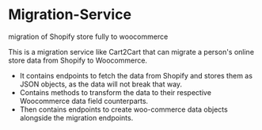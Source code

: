 # Migration-Service
migration of Shopify store fully to woocommerce


This is a migration service like Cart2Cart that can migrate a person's online store data from Shopify to Woocommerce.
- It contains endpoints to fetch the data from Shopify and stores them as JSON objects, as the data will not break that way.
- Contains methods to transform the data to their respective Woocommerce data field counterparts.
- Then contains endpoints to create woo-commerce data objects alongside the migration endpoints.
